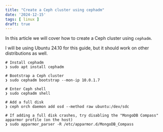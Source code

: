 ```yaml
---
title: "Create a Ceph cluster using cephadm"
date: '2024-12-15'
tags: [ linux ]
draft: true
---
```


In this article we will cover how to create a Ceph cluster using `cephadm`.

<!-- more -->

I will be using Ubuntu 24.10 for this guide, but it should work on other distributions as well.

```shell
# Install cephadm
❯ sudo apt install cephadm

# Bootstrap a Ceph cluster
❯ sudo cephadm bootstrap --mon-ip 10.0.1.7
```

```
# Enter Ceph shell
❯ sudo cephadm shell

# Add a full disk
❯ ceph orch daemon add osd --method raw ubuntu:/dev/sdc

# If adding a full disk crashes, try disabling the "MongoDB Compass" apparmor profile (on the host)
❯ sudo apparmor_parser -R /etc/apparmor.d/MongoDB_Compass
```
